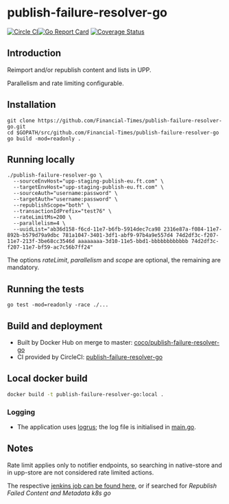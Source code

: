 # publish-failure-resolver-go

[![Circle CI](https://circleci.com/gh/Financial-Times/publish-failure-resolver-go/tree/master.png?style=shield)](https://circleci.com/gh/Financial-Times/publish-failure-resolver-go/tree/master)[![Go Report Card](https://goreportcard.com/badge/github.com/Financial-Times/publish-failure-resolver-go)](https://goreportcard.com/report/github.com/Financial-Times/publish-failure-resolver-go) [![Coverage Status](https://coveralls.io/repos/github/Financial-Times/publish-failure-resolver-go/badge.svg?branch=feature/UPPSF-1102-duplicate-uuids)](https://coveralls.io/github/Financial-Times/publish-failure-resolver-go?branch=master)

## Introduction

Reimport and/or republish content and lists in UPP.

Parallelism and rate limiting configurable.

## Installation

```
git clone https://github.com/Financial-Times/publish-failure-resolver-go.git
cd $GOPATH/src/github.com/Financial-Times/publish-failure-resolver-go
go build -mod=readonly .
```

## Running locally

```
./publish-failure-resolver-go \
  --sourceEnvHost="upp-staging-publish-eu.ft.com" \
  --targetEnvHost="upp-staging-publish-eu.ft.com" \
  --sourceAuth="username:password" \
  --targetAuth="username:password" \
  --republishScope="both" \
  --transactionIdPrefix="test76" \
  --rateLimitMs=200 \
  --parallelism=4 \
  --uuidList="ab36d158-f6cd-11e7-b6fb-5914dec7ca98 2316e87a-f084-11e7-892b-b579d79a9dbc 781a1047-3401-3df1-abf9-97b4a9e557d4 74d2df3c-f207-11e7-213f-3be68cc3546d aaaaaaaa-3d10-11e5-bbd1-bbbbbbbbbbbb 74d2df3c-f207-11e7-bf59-ac7c56b7ff24"
```

The options _rateLimit_, _parallelism_ and _scope_ are optional, the remaining are mandatory.

## Running the tests                  

```shell
go test -mod=readonly -race ./...
```

## Build and deployment

- Built by Docker Hub on merge to master: [coco/publish-failure-resolver-go](https://hub.docker.com/r/coco/publish-failure-resolver-go/)
- CI provided by CircleCI: [publish-failure-resolver-go](https://circleci.com/gh/Financial-Times/publish-failure-resolver-go)

## Local docker build

```sh
docker build -t publish-failure-resolver-go:local .
```

### Logging

* The application uses [logrus](https://github.com/sirupsen/logrus); the log file is initialised in [main.go](cmd/publish-failure-resolver-go/main.go).

## Notes

Rate limit applies only to notifier endpoints, so searching in native-store and in upp-store are not considered rate limited actions.

The respective [jenkins job can be found here](https://upp-jenkins-k8s-prod.upp.ft.com/job/publish-utils/job/OLD%20-%20For%20Developers%20-%20Republish%20Failed%20Content%20and%20Metadata/), or if searched for _Republish Failed Content and Metadata k8s go_
